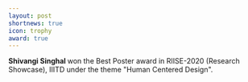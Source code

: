 ```yaml
---
layout: post
shortnews: true
icon: trophy
award: true
---
```


<b>Shivangi Singhal </b> won  the Best Poster award in RIISE-2020 (Research Showcase), IIITD under the theme  "Human Centered Design".
